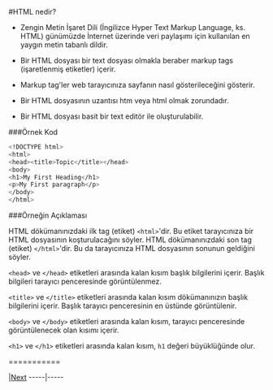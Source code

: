 #HTML nedir?
 
 
   * Zengin Metin İşaret Dili (İngilizce Hyper Text Markup Language, ks. HTML) günümüzde İnternet
    üzerinde  veri paylaşımı için kullanılan en yaygın metin tabanlı dildir.
  
   * Bir HTML dosyası bir text dosyası olmakla beraber markup tags (işaretlenmiş etiketler) içerir.
  
   * Markup tag'ler web tarayıcınıza sayfanın nasıl gösterileceğini gösterir.
  
   * Bir HTML dosyasının uzantısı htm veya html olmak zorundadır.
  
   * Bir HTML dosyası basit bir text editör ile oluşturulabilir.

###Örnek Kod
```sh
<!DOCTYPE html>
<html>
<head><title>Topic</title></head>
<body>
<h1>My First Heading</h1>
<p>My First paragraph</p>
</body>
</html>
```
###Örneğin Açıklaması

HTML dökümanınızdaki ilk tag (etiket) `<html>`'dir. Bu etiket tarayıcınıza bir HTML dosyasının koşturulacağını söyler. HTML dökümanınızdaki son tag (etiket) `</html>`'dir. Bu da tarayıcınıza HTML dosyasının sonunun geldiğini söyler.

`<head>` ve `</head>` etiketleri arasında kalan kısım başlık bilgilerini içerir. Başlık bilgileri tarayıcı penceresinde görüntülenmez.

`<title>` ve `</title>` etiketleri arasında kalan kısım dökümanınızın başlık bilgilerini içerir. Başlık tarayıcı penceresinin en üstünde görüntülenir.

`<body>` ve `</body>` etiketleri arasında kalan kısım, tarayıcı penceresinde görüntülenecek olan kısımı içerir.

`<h1>` ve `</h1>` etiketleri arasında kalan kısım, `h1` değeri büyüklüğünde olur. 

===========

|[Next]()
-----|-----
  

